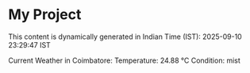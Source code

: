 # My Project

This content is dynamically generated in Indian Time (IST): 2025-09-10 23:29:47 IST


Current Weather in Coimbatore:
Temperature: 24.88 °C
Condition: mist
